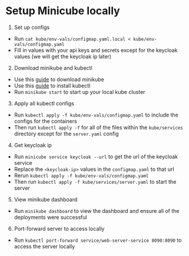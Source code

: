 # Setup Minicube locally

1. Set up configs
- Run `cat kube/env-vals/configmap.yaml.local < kube/env-vals/configmap.yaml`
- Fill in values with your api keys and secrets except for the keycloak values (we will get the keycloak ip later)

2. Download minikube and kubectl
- Use this [guide](https://minikube.sigs.k8s.io/docs/start/) to download minikube 
- Use this [guide](https://kubernetes.io/docs/tasks/tools/) to install kubectl
- Run `minikube start` to start up your local kube cluster

3. Apply all kubectl configs
- Run `kubectl apply -f kube/env-vals/configmap.yaml` to include the configs for the containers
- Then run `kubectl apply -f` for all of the files within the `kube/services` directory except for the `server.yaml` config

4. Get keycloak ip
- Run `minicube service keycloak --url` to get the url of the keycloak service
- Replace the `<keycloak-ip>` values in the `configmap.yaml` to that url
- Rerun `kubectl apply -f kube/env-vals/configmap.yaml`
- Then run `kubectl apply -f kube/services/server.yaml` to start the server

5. View minikube dashboard
- Run `minikube dashboard` to view the dashboard and ensure all of the deployments were successful

6. Port-forward server to access locally
- Run `kubectl port-forward service/web-server-service 8090:8090` to access the server locally